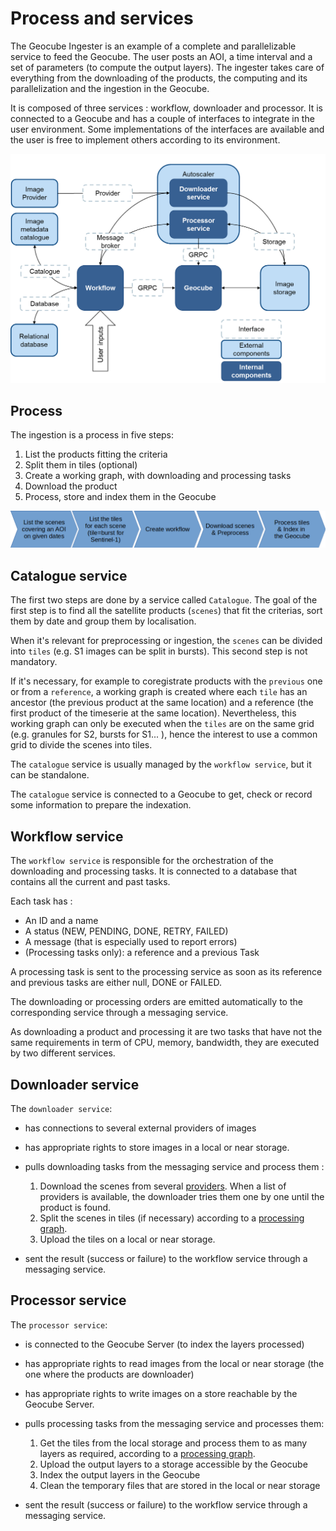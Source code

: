 # Process and services
The Geocube Ingester is an example of a complete and parallelizable service to feed the Geocube. The user posts an AOI, a time interval and a set of parameters (to compute the output layers). The ingester takes care of everything from the downloading of the products, the computing and its parallelization and the ingestion in the Geocube.

It is composed of three services : workflow, downloader and processor. It is connected to a Geocube and has a couple of interfaces to integrate in the user environment. Some implementations of the interfaces are available and the user is free to implement others according to its environment.

![Ingester Architecture](./IngesterArchitecture.png)

## Process

The ingestion is a process in five steps:

1. List the products fitting the criteria
2. Split them in tiles (optional)
3. Create a working graph, with downloading and processing tasks
4. Download the product
5. Process, store and index them in the Geocube

![Ingester Workflow](./IngesterWorkflow.png)

## Catalogue service

The first two steps are done by a service called `Catalogue`. The goal of the first step is to find all the satellite products (`scenes`) that fit the criterias, sort them by date and group them by localisation. 

When it's relevant for preprocessing or ingestion, the `scenes` can be divided into `tiles` (e.g. S1 images can be split in bursts). This second step is not mandatory.

If it's necessary, for example to coregistrate products with the `previous` one or from a `reference`, a working graph is created where each `tile` has an ancestor (the previous product at the same location) and a reference (the first product of the timeserie at the same location). Nevertheless, this working graph can only be executed when the `tiles` are on the same grid (e.g. granules for S2, bursts for S1... ), hence the interest to use a common grid to divide the scenes into tiles.

The `catalogue` service is usually managed by the `workflow service`, but it can be standalone.

The `catalogue` service is connected to a Geocube to get, check or record some information to prepare the indexation.

## Workflow service

The `workflow service` is responsible for the orchestration of the downloading and processing tasks. It is connected to a database that contains all the current and past tasks. 

Each task has :

- An ID and a name
- A status (NEW, PENDING, DONE, RETRY, FAILED)
- A message (that is especially used to report errors)
- (Processing tasks only): a reference and a previous Task

A processing task is sent to the processing service as soon as its reference and previous tasks are either null, DONE or FAILED.

The downloading or processing orders are emitted automatically to the corresponding service through a messaging service.

As downloading a product and processing it are two tasks that have not the same requirements in term of CPU, memory, bandwidth, they are executed by two different services.

## Downloader service

The `downloader service`:

- has connections to several external providers of images
- has appropriate rights to store images in a local or near storage.
- pulls downloading tasks from the messaging service and process them :

    1. Download the scenes from several [providers](../user-guide/providers.md). When a list of providers is available, the downloader tries them one by one until the product is found. 
    2. Split the scenes in tiles (if necessary) according to a [processing graph](../user-guide/graph.md).
    3. Upload the tiles on a local or near storage.

- sent the result (success or failure) to the workflow service through a messaging service.

## Processor service

The `processor service`:

- is connected to the Geocube Server (to index the layers processed)
- has appropriate rights to read images from the local or near storage (the one where the products are downloader)
- has appropriate rights to write images on a store reachable by the Geocube Server.
- pulls processing tasks from the messaging service and processes them:
    1. Get the tiles from the local storage and process them to as many layers as required, according to a [processing graph](../user-guide/graph.md).
    2. Upload the output layers to a storage accessible by the Geocube
    3. Index the output layers in the Geocube
    4. Clean the temporary files that are stored in the local or near storage

- sent the result (success or failure) to the workflow service through a messaging service.
